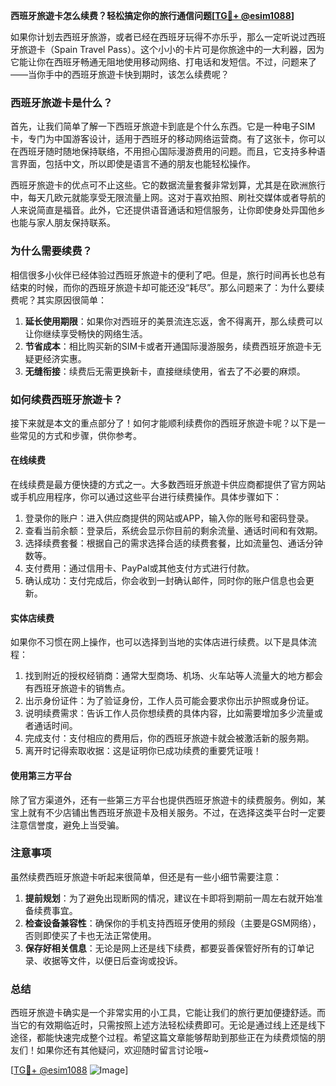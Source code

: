 **西班牙旅遊卡怎么续费？轻松搞定你的旅行通信问题[[TG💪+ @esim1088](https://t.me/s/esim1088)]**

如果你计划去西班牙旅游，或者已经在西班牙玩得不亦乐乎，那么一定听说过西班牙旅遊卡（Spain Travel Pass）。这个小小的卡片可是你旅途中的一大利器，因为它能让你在西班牙畅通无阻地使用移动网络、打电话和发短信。不过，问题来了——当你手中的西班牙旅遊卡快到期时，该怎么续费呢？

### 西班牙旅遊卡是什么？

首先，让我们简单了解一下西班牙旅遊卡到底是个什么东西。它是一种电子SIM卡，专门为中国游客设计，适用于西班牙的移动网络运营商。有了这张卡，你可以在西班牙随时随地保持联络，不用担心国际漫游费用的问题。而且，它支持多种语言界面，包括中文，所以即使是语言不通的朋友也能轻松操作。

西班牙旅遊卡的优点可不止这些。它的数据流量套餐非常划算，尤其是在欧洲旅行中，每天几欧元就能享受无限流量上网。这对于喜欢拍照、刷社交媒体或者导航的人来说简直是福音。此外，它还提供语音通话和短信服务，让你即使身处异国他乡也能与家人朋友保持联系。

### 为什么需要续费？

相信很多小伙伴已经体验过西班牙旅遊卡的便利了吧。但是，旅行时间再长也总有结束的时候，而你的西班牙旅遊卡却可能还没“耗尽”。那么问题来了：为什么要续费呢？其实原因很简单：

1. **延长使用期限**：如果你对西班牙的美景流连忘返，舍不得离开，那么续费可以让你继续享受畅快的网络生活。
2. **节省成本**：相比购买新的SIM卡或者开通国际漫游服务，续费西班牙旅遊卡无疑更经济实惠。
3. **无缝衔接**：续费后无需更换新卡，直接继续使用，省去了不必要的麻烦。

### 如何续费西班牙旅遊卡？

接下来就是本文的重点部分了！如何才能顺利续费你的西班牙旅遊卡呢？以下是一些常见的方式和步骤，供你参考。

#### 在线续费

在线续费是最方便快捷的方式之一。大多数西班牙旅遊卡供应商都提供了官方网站或手机应用程序，你可以通过这些平台进行续费操作。具体步骤如下：

1. 登录你的账户：进入供应商提供的网站或APP，输入你的账号和密码登录。
2. 查看当前余额：登录后，系统会显示你目前的剩余流量、通话时间和有效期。
3. 选择续费套餐：根据自己的需求选择合适的续费套餐，比如流量包、通话分钟数等。
4. 支付费用：通过信用卡、PayPal或其他支付方式进行付款。
5. 确认成功：支付完成后，你会收到一封确认邮件，同时你的账户信息也会更新。

#### 实体店续费

如果你不习惯在网上操作，也可以选择到当地的实体店进行续费。以下是具体流程：

1. 找到附近的授权经销商：通常大型商场、机场、火车站等人流量大的地方都会有西班牙旅遊卡的销售点。
2. 出示身份证件：为了验证身份，工作人员可能会要求你出示护照或身份证。
3. 说明续费需求：告诉工作人员你想续费的具体内容，比如需要增加多少流量或者通话时间。
4. 完成支付：支付相应的费用后，你的西班牙旅遊卡就会被激活新的服务期。
5. 离开时记得索取收据：这是证明你已成功续费的重要凭证哦！

#### 使用第三方平台

除了官方渠道外，还有一些第三方平台也提供西班牙旅遊卡的续费服务。例如，某宝上就有不少店铺出售西班牙旅遊卡及相关服务。不过，在选择这类平台时一定要注意信誉度，避免上当受骗。

### 注意事项

虽然续费西班牙旅遊卡听起来很简单，但还是有一些小细节需要注意：

1. **提前规划**：为了避免出现断网的情况，建议在卡即将到期前一周左右就开始准备续费事宜。
2. **检查设备兼容性**：确保你的手机支持西班牙使用的频段（主要是GSM网络），否则即使买了卡也无法正常使用。
3. **保存好相关信息**：无论是网上还是线下续费，都要妥善保管好所有的订单记录、收据等文件，以便日后查询或投诉。

### 总结

西班牙旅遊卡确实是一个非常实用的小工具，它能让我们的旅行更加便捷舒适。而当它的有效期临近时，只需按照上述方法轻松续费即可。无论是通过线上还是线下途径，都能快速完成整个过程。希望这篇文章能够帮助到那些正在为续费烦恼的朋友们！如果你还有其他疑问，欢迎随时留言讨论哦~

[[TG💪+ @esim1088](https://t.me/s/esim1088) ![Image](https://i.postimg.cc/4NQfJmqS/Snipaste-2025-05-13-00-14-12.png)]